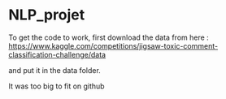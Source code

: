 # NLP_projet

To get the code to work, first download the data from here : https://www.kaggle.com/competitions/jigsaw-toxic-comment-classification-challenge/data 

and put it in the data folder.

It was too big to fit on github
